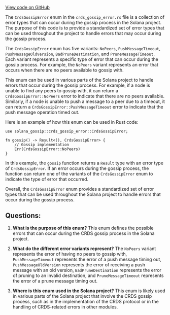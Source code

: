 
[View code on GitHub](https://github.com/solana-labs/solana/blob/master/gossip/src/crds_gossip_error.rs)

The `CrdsGossipError` enum in the `crds_gossip_error.rs` file is a collection of error types that can occur during the gossip process in the Solana project. The purpose of this code is to provide a standardized set of error types that can be used throughout the project to handle errors that may occur during the gossip process.

The `CrdsGossipError` enum has five variants: `NoPeers`, `PushMessageTimeout`, `PushMessageOldVersion`, `BadPruneDestination`, and `PruneMessageTimeout`. Each variant represents a specific type of error that can occur during the gossip process. For example, the `NoPeers` variant represents an error that occurs when there are no peers available to gossip with.

This enum can be used in various parts of the Solana project to handle errors that occur during the gossip process. For example, if a node is unable to find any peers to gossip with, it can return a `CrdsGossipError::NoPeers` error to indicate that there are no peers available. Similarly, if a node is unable to push a message to a peer due to a timeout, it can return a `CrdsGossipError::PushMessageTimeout` error to indicate that the push message operation timed out.

Here is an example of how this enum can be used in Rust code:

```
use solana_gossip::crds_gossip_error::CrdsGossipError;

fn gossip() -> Result<(), CrdsGossipError> {
    // Gossip implementation
    Err(CrdsGossipError::NoPeers)
}
```

In this example, the `gossip` function returns a `Result` type with an error type of `CrdsGossipError`. If an error occurs during the gossip process, the function can return one of the variants of the `CrdsGossipError` enum to indicate the type of error that occurred.

Overall, the `CrdsGossipError` enum provides a standardized set of error types that can be used throughout the Solana project to handle errors that occur during the gossip process.
## Questions: 
 1. **What is the purpose of this enum?** 
This enum defines the possible errors that can occur during the CRDS gossip process in the Solana project.

2. **What do the different error variants represent?** 
The `NoPeers` variant represents the error of having no peers to gossip with, `PushMessageTimeout` represents the error of a push message timing out, `PushMessageOldVersion` represents the error of receiving a push message with an old version, `BadPruneDestination` represents the error of pruning to an invalid destination, and `PruneMessageTimeout` represents the error of a prune message timing out.

3. **Where is this enum used in the Solana project?** 
This enum is likely used in various parts of the Solana project that involve the CRDS gossip process, such as in the implementation of the CRDS protocol or in the handling of CRDS-related errors in other modules.